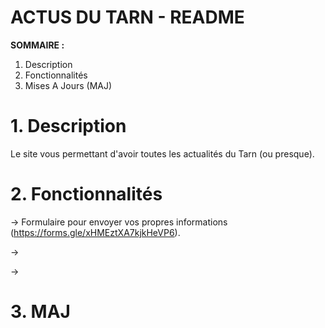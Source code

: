 # **ACTUS DU TARN - README**

**SOMMAIRE :**
1. Description
2. Fonctionnalités
3. Mises A Jours (MAJ)

# **1. Description**

Le site vous permettant d'avoir toutes les actualités du Tarn (ou presque).

# **2. Fonctionnalités**

-> Formulaire pour envoyer vos propres informations (https://forms.gle/xHMEztXA7kjkHeVP6).

->

->

# **3. MAJ**

